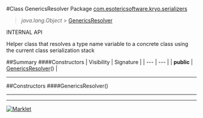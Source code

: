 #Class GenericsResolver
Package [com.esotericsoftware.kryo.serializers](README.md)<br>

> *java.lang.Object* > [GenericsResolver](GenericsResolver.md)



INTERNAL API

 Helper class that resolves a type name variable to a concrete class using the current class serialization stack


##Summary
####Constructors
| Visibility | Signature |
| --- | --- |
| **public** | [GenericsResolver](#genericsresolver)() |

---


##Constructors
####GenericsResolver()
> 


---

---

[![Marklet](https://img.shields.io/badge/Generated%20by-Marklet-green.svg)](https://github.com/Faylixe/marklet)